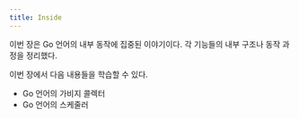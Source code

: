 ```yaml
---
title: Inside
---
```


이번 장은 Go 언어의 내부 동작에 집중된 이야기이다. 각 기능들의 내부 구조나 동작 과정을 정리했다.

이번 장에서 다음 내용들을 학습할 수 있다.

- Go 언어의 가비지 콜렉터
- Go 언어의 스케줄러
